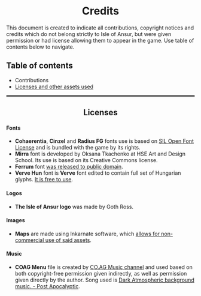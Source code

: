 <center>

# Credits

</center>
This document is created to indicate all contributions, copyright notices and credits
which do not belong strictly to Isle of Ansur, but were given permission or had license
allowing them to appear in the game.  
Use table of contents below to navigate.

## Table of contents
- Contributions
- [Licenses and other assets used](credits.md#centerlicensescenter)

<hr style="border:2px solid gray"> <center>

## Licenses

</center>

#### Fonts
- **Cohaerentia**, **Cinzel** and **Radius FG** fonts use is based on [SIL Open Font License](http://scripts.sil.org/OFL) and is bundled with the game by its rights.
- **Mirra** font is developed by Oksana Tkachenko at HSE Art and Design School. Its use is based on its Creative Commons license.
- **Ferrum** font [was released to public domain](https://www.1001fonts.com/ferrum-font.html).
- **Verve Hun** font is **Verve** font edited to contain full set of Hungarian glyphs. [It is free to use](https://www.1001fonts.com/verve-font.html).

#### Logos
- **The Isle of Ansur logo** was made by Goth Ross.

#### Images
- **Maps** are made using Inkarnate software, which [allows for non-commercial use of said assets](https://inkarnate.s3.amazonaws.com/inkarnate-terms-of-use-june-2020.pdf).

#### Music
- **COAG Menu** file is created by [CO.AG Music channel](https://www.youtube.com/channel/UCcavSftXHgxLBWwLDm_bNvA)
  and used based on both copyright-free permission given indirectly, as well as permission
  given directly by the author. Song used is [Dark Atmospheric background music. - Post Apocalyptic](https://youtu.be/4l_PxLFbdHQ).